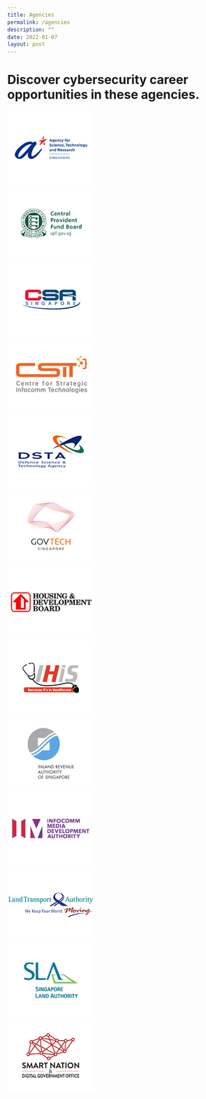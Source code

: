 ```yaml
---
title: Agencies
permalink: /agencies
description: ""
date: 2022-01-07
layout: post
---
```



# Discover cybersecurity career opportunities in these agencies.

<div class="row-agencies">
<div class="column-agencies"><a href="https://careers.a-star.edu.sg/" target="new"><img src="/images/logo-astar.png" alt="ASTAR" title="ASTAR"/></a></div>
<div class="column-agencies"><a href="https://www.cpf.gov.sg/member/who-we-are/careers/careers" target="new"><img src="/images/logo-cpf.png" alt="CPFB" title="CPFB"/></a></div>
<div class="column-agencies"><a href="https://www.csa.gov.sg/careers/overview" target="new"><img src="/images/logo-csa.png" alt="CSA" title="CSA"/></a></div>
<div class="column-agencies"><a href="https://www.csit.gov.sg/" target="new"><img src="/images/logo-csit-2021.jpg" alt="CSIT" title="CSIT"/></a></div>
<div class="column-agencies"><a href="https://careers.pageuppeople.com/845/cw/en/listing/" target="new"><img src="/images/logo-dsta.png" alt="DSTA" title="DSTA"/></a></div>
<div class="column-agencies"><a href="https://go.gov.sg/GovTechCareers" target="new"><img src="/images/logo-govtech.png" alt="GovTech" title="GovTech"/></a></div>
<div class="column-agencies"><a href="https://www.hdb.gov.sg/cs/infoweb/about-us/careers/career-opportunities" target="new"><img src="/images/logo-hdb.png" alt="HDB" title="HDB"/></a></div>
<div class="column-agencies"><a href="https://www.ihis.com.sg/careers" target="new"><img src="/images/logo-ihis.png" alt="iHIS" title="iHIS"/></a></div>
<div class="column-agencies"><a href="https://www.iras.gov.sg/irashome/Careers/" target="new"><img src="/images/logo-iras.png" alt="IRAS" title="IRAS"/></a></div>
<div class="column-agencies"><a href="https://www.imda.gov.sg/Who-We-Are/careers" target="new"><img src="/images/logo-imda.png" alt="IMDA" title="IMDA"/></a></div>
<div class="column-agencies"><a href="https://careers.pageuppeople.com/688/cwlive/en/listing/" target="new"><img src="/images/logo-lta.png" alt="LTA" title="LTA"/></a></div>	
<div class="column-agencies"><a href="https://careers.pageuppeople.com/688/cwlive/en/filter/?=&search-keyword=&brand=singapore%20land%20authority&job-mail-subscribe-privacy=agree" target="new"><img src="/images/logo-sla.png" alt="SLA" title="SLA"/></a></div>
</div>
<div class="column-agencies"><a href="https://www.careers.hrp.gov.sg/sap/bc/ui5_ui5/sap/ZGERCFA004/index.html?search-keyword=Smart%20Nation%20and%20Digital%20Government%20Office" target="new"><img src="/images/logo-sndgo.png" alt="SNDGO" title="SNDGO"/></a></div> 
</div>